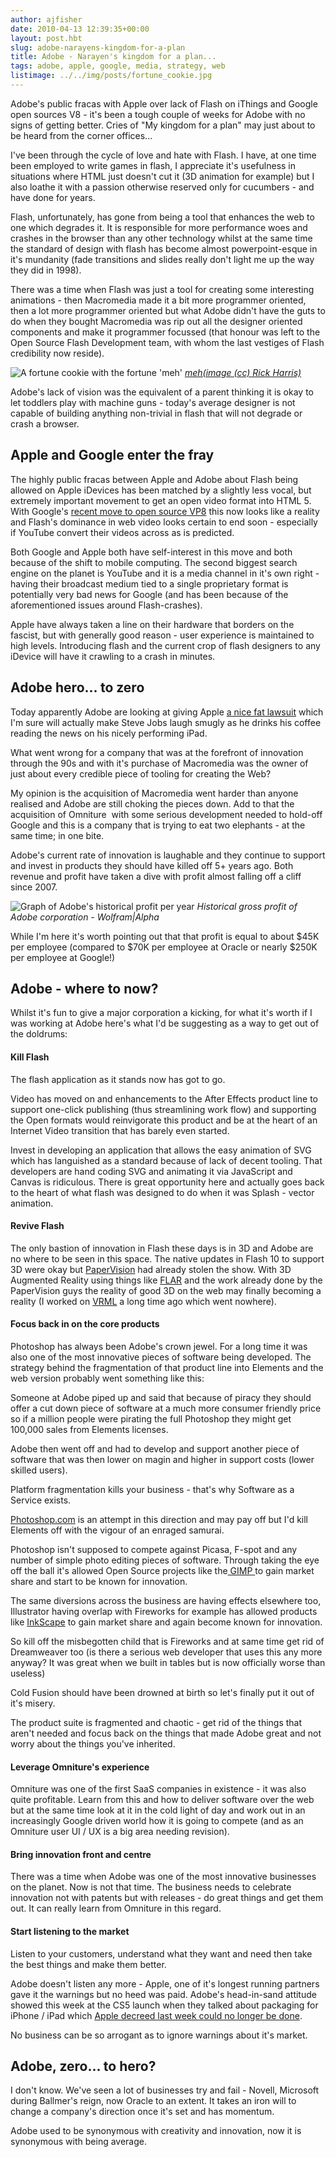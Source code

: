 ```yaml
---
author: ajfisher
date: 2010-04-13 12:39:35+00:00
layout: post.hbt
slug: adobe-narayens-kingdom-for-a-plan
title: Adobe - Narayen's kingdom for a plan...
tags: adobe, apple, google, media, strategy, web
listimage: ../../img/posts/fortune_cookie.jpg
---
```


Adobe's public fracas with Apple over lack of Flash on iThings and Google open sources V8 - it's been a tough couple of weeks for Adobe with no signs of getting better. Cries of "My kingdom for a plan" may just about to be heard from the corner offices...

I've been through the cycle of love and hate with Flash. I have, at one time been employed to write games in flash, I appreciate it's usefulness in situations where HTML just doesn't cut it (3D animation for example) but I also loathe it with a passion otherwise reserved only for cucumbers - and have done for years.

Flash, unfortunately, has gone from being a tool that enhances the web to one which degrades it. It is responsible for more performance woes and crashes in the browser than any other technology whilst at the same time the standard of design with flash has become almost powerpoint-esque in it's mundanity (fade transitions and slides really don't light me up the way they did in 1998).

There was a time when Flash was just a tool for creating some interesting animations - then Macromedia made it a bit more programmer oriented, then a lot more programmer oriented but what Adobe didn't have the guts to do when they bought Macromedia was rip out all the designer oriented components and make it programmer focussed (that honour was left to the Open Source Flash Development team, with whom the last vestiges of Flash credibility now reside).

![A fortune cookie with the fortune 'meh'](../../img/posts/fortune_cookie.jpg)
*[meh(image (cc) Rick Harris)](http://www.flickr.com/photos/rickharris/430890004)*

Adobe's lack of vision was the equivalent of a parent thinking it is okay to let toddlers play with machine guns - today's average designer is not capable of building anything non-trivial in flash that will not degrade or crash a browser.

## Apple and Google enter the fray

The highly public fracas between Apple and Adobe about Flash being allowed on Apple iDevices has been matched by a slightly less vocal, but extremely important movement to get an open video format into HTML 5. With Google's [recent move to open source VP8](http://newteevee.com/2010/04/12/google-to-open-source-vp8-for-html5-video/) this now looks like a reality and Flash's dominance in web video looks certain to end soon - especially if YouTube convert their videos across as is predicted.

Both Google and Apple both have self-interest in this move and both because of the shift to mobile computing. The second biggest search engine on the planet is YouTube and it is a media channel in it's own right - having their broadcast medium tied to a single proprietary format is potentially very bad news for Google (and has been because of the aforementioned issues around Flash-crashes).

Apple have always taken a line on their hardware that borders on the fascist, but with generally good reason - user experience is maintained to high levels. Introducing flash and the current crop of flash designers to any iDevice will have it crawling to a crash in minutes.

## Adobe hero... to zero

Today apparently Adobe are looking at giving Apple [a nice fat lawsuit](http://www.itworld.com/legal/104320/adobe-vs-apple-going-get-uglier) which I'm sure will actually make Steve Jobs laugh smugly as he drinks his coffee reading the news on his nicely performing iPad.

What went wrong for a company that was at the forefront of innovation through the 90s and with it's purchase of Macromedia was the owner of just about every credible piece of tooling for creating the Web?

My opinion is the acquisition of Macromedia went harder than anyone realised and Adobe are still choking the pieces down. Add to that the acquisition of Omniture  with some serious development needed to hold-off Google and this is a company that is trying to eat two elephants - at the same time; in one bite.

Adobe's current rate of innovation is laughable and they continue to support and invest in products they should have killed off 5+ years ago. Both revenue and profit have taken a dive with profit almost falling off a cliff since 2007.

![Graph of Adobe's historical profit per year](../../img/posts/shares_adobe.png)
*Historical gross profit of Adobe corporation - Wolfram|Alpha*

While I'm here it's worth pointing out that that profit is equal to about $45K per employee (compared to $70K per employee at Oracle or nearly $250K per employee at Google!)

## Adobe - where to now?

Whilst it's fun to give a major corporation a kicking, for what it's worth if I was working at Adobe here's what I'd be suggesting as a way to get out of the doldrums:

#### Kill Flash

The flash application as it stands now has got to go.

Video has moved on and enhancements to the After Effects product line to support one-click publishing (thus streamlining work flow) and supporting the Open formats would reinvigorate this product and be at the heart of an Internet Video transition that has barely even started.

Invest in developing an application that allows the easy animation of SVG which has languished as a standard because of lack of decent tooling. That developers are hand coding SVG and animating it via JavaScript and Canvas is ridiculous. There is great opportunity here and actually goes back to the heart of what flash was designed to do when it was Splash - vector animation.

#### Revive Flash

The only bastion of innovation in Flash these days is in 3D and Adobe are no where to be seen in this space. The native updates in Flash 10 to support 3D were okay but [PaperVision](http://www.papervision3d.org/) had already stolen the show. With 3D Augmented Reality using things like [FLAR](http://www.libspark.org/wiki/saqoosha/FLARToolKit/en) and the work already done by the PaperVision guys the reality of good 3D on the web may finally becoming a reality (I worked on [VRML](http://en.wikipedia.org/wiki/VRML) a long time ago which went nowhere).

#### Focus back in on the core products

Photoshop has always been Adobe's crown jewel. For a long time it was also one of the most innovative pieces of software being developed. The strategy behind the fragmentation of that product line into Elements and the web version probably went something like this:

Someone at Adobe piped up and said that because of piracy they should offer a cut down piece of software at a much more consumer friendly price so if a million people were pirating the full Photoshop they might get 100,000 sales from Elements licenses.

Adobe then went off and had to develop and support another piece of software that was then lower on magin and higher in support costs (lower skilled users).

Platform fragmentation kills your business - that's why Software as a Service exists.

[Photoshop.com](http://www.photoshop.com) is an attempt in this direction and may pay off but I'd kill Elements off with the vigour of an enraged samurai.

Photoshop isn't supposed to compete against Picasa, F-spot and any number of simple photo editing pieces of software. Through taking the eye off the ball it's allowed Open Source projects like the[ GIMP ](http://www.gimp.org/)to gain market share and start to be known for innovation.

The same diversions across the business are having effects elsewhere too, Illustrator having overlap with Fireworks for example has allowed products like [InkScape](http://www.inkscape.org/) to gain market share and again become known for innovation.

So kill off the misbegotten child that is Fireworks and at same time get rid of Dreamweaver too (is there a serious web developer that uses this any more anyway? It was great when we built in tables but is now officially worse than useless)

Cold Fusion should have been drowned at birth so let's finally put it out of it's misery.

The product suite is fragmented and chaotic - get rid of the things that aren't needed and focus back on the things that made Adobe great and not worry about the things you've inherited.

#### Leverage Omniture's experience

Omniture was one of the first SaaS companies in existence - it was also quite profitable. Learn from this and how to deliver software over the web but at the same time look at it in the cold light of day and work out in an increasingly Google driven world how it is going to compete (and as an Omniture user UI / UX is a big area needing revision).

#### Bring innovation front and centre

There was a time when Adobe was one of the most innovative businesses on the planet. Now is not that time. The business needs to celebrate innovation not with patents but with releases - do great things and get them out. It can really learn from Omniture in this regard.

#### Start listening to the market

Listen to your customers, understand what they want and need then take the best things and make them better.

Adobe doesn't listen any more - Apple, one of it's longest running partners gave it the warnings but no heed was paid. Adobe's head-in-sand attitude showed this week at the CS5 launch when they talked about packaging for iPhone / iPad which [Apple decreed last week could no longer be done](http://techcrunch.com/2010/04/08/adobe-flash-apple-sdk/).

No business can be so arrogant as to ignore warnings about it's market.

## Adobe, zero... to hero?

I don't know. We've seen a lot of businesses try and fail - Novell, Microsoft during Ballmer's reign, now Oracle to an extent. It takes an iron will to change a company's direction once it's set and has momentum.

Adobe used to be synonymous with creativity and innovation, now it is synonymous with being average.
